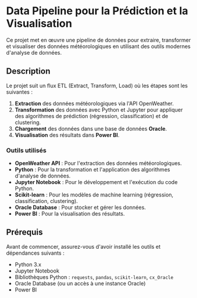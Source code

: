 # Data Pipeline pour la Prédiction et la Visualisation

Ce projet met en œuvre une pipeline de données pour extraire, transformer et visualiser des données météorologiques en utilisant des outils modernes d'analyse de données.

## Description

Le projet suit un flux ETL (Extract, Transform, Load) où les étapes sont les suivantes :
1. **Extraction** des données météorologiques via l'API OpenWeather.
2. **Transformation** des données avec Python et Jupyter pour appliquer des algorithmes de prédiction (régression, classification) et de clustering.
3. **Chargement** des données dans une base de données **Oracle**.
4. **Visualisation** des résultats dans **Power BI**.

### Outils utilisés
- **OpenWeather API** : Pour l'extraction des données météorologiques.
- **Python** : Pour la transformation et l'application des algorithmes d'analyse de données.
- **Jupyter Notebook** : Pour le développement et l'exécution du code Python.
- **Scikit-learn** : Pour les modèles de machine learning (régression, classification, clustering).
- **Oracle Database** : Pour stocker et gérer les données.
- **Power BI** : Pour la visualisation des résultats.

## Prérequis

Avant de commencer, assurez-vous d'avoir installé les outils et dépendances suivants :
- Python 3.x
- Jupyter Notebook
- Bibliothèques Python : `requests`, `pandas`, `scikit-learn`, `cx_Oracle`
- Oracle Database (ou un accès à une instance Oracle)
- Power BI
